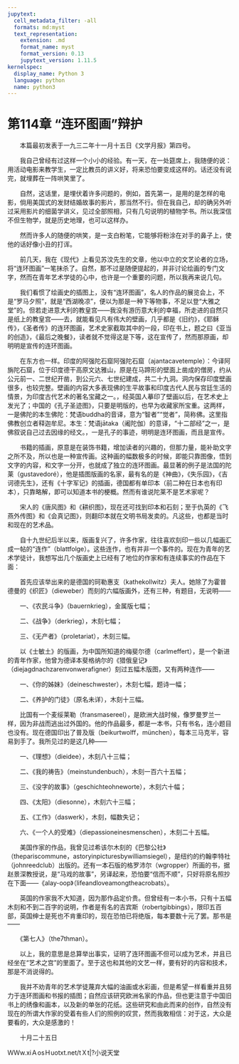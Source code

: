```yaml
---
jupytext:
  cell_metadata_filter: -all
  formats: md:myst
  text_representation:
    extension: .md
    format_name: myst
    format_version: 0.13
    jupytext_version: 1.11.5
kernelspec:
  display_name: Python 3
  language: python
  name: python3
---
```

# 第114章  “连环图画”辩护 

　　本篇最初发表于一九三二年十一月十五日《文学月报》第四号。 

　　我自己曾经有过这样一个小小的经验。有一天，在一处筵席上，我随便的说：用活动电影来教学生，一定比教员的讲义好，将来恐怕要变成这样的。话还没有说完，就埋葬在一阵哄笑里了。 

　　自然，这话里，是埋伏着许多问题的，例如，首先第一，是用的是怎样的电影，倘用美国式的发财结婚故事的影片，那当然不行。但在我自己，却的确另外听过采用影片的细菌学讲义，见过全部照相，只有几句说明的植物学书。所以我深信不但生物学，就是历史地理，也可以这样办。 

　　然而许多人的随便的哄笑，是一支白粉笔，它能够将粉涂在对手的鼻子上，使他的话好像小丑的打诨。 

　　前几天，我在《现代》上看见苏汶先生的文章，他以中立的文艺论者的立场，将“连环图画”一笔抹杀了。自然，那不过是随便提起的，并非讨论绘画的专门文字，然而在青年艺术学徒的心中，也许是一个重要的问题，所以我再来说几句。 

　　我们看惯了绘画史的插图上，没有“连环图画”，名人的作品的展览会上，不是“罗马夕照”，就是“西湖晚凉”，便以为那是一种下等物事，不足以登“大雅之堂”的。但若走进意大利的教皇宫——我没有游历意大利的幸福，所走进的自然只是纸上的教皇宫——去，就能看见凡有伟大的壁画，几乎都是《旧约》，《耶稣传》，《圣者传》的连环图画，艺术史家截取其中的一段，印在书上，题之曰《亚当的创造》，《最后之晚餐》，读者就不觉得这是下等，这在宣传了，然而那原画，却明明是宣传的连环图画。 

　　在东方也一样。印度的阿强陀石窟阿强陀石窟（ajantacavetemple）：今译阿旃陀石窟，位于印度德干高原文达雅山，原是在马蹄形的壁面上凿成的僧房，约从公元前一、二世纪开凿，到公元六、七世纪建成，共二十九洞。洞内保存印度壁画很多，也较完整。壁画的内容大多表现佛的生平故事和印度古代人民与宫廷生活的情景，为印度古代艺术的著名宝藏之一。，经英国人摹印了壁画以后，在艺术史上发光了；中国的《孔子圣迹图》，只要是明版的，也早为收藏家所宝重。这两样，一是佛陀的本生佛陀：梵语buddha的音译，意为“智者”“觉者”，简称佛。这里指佛教创立者释迦牟尼。本生：梵语jātaka（阇陀伽）的意译，“十二部经”之一，是佛叙说自己过去因缘的经文。，一是孔子的事迹，明明是连环图画，而且是宣传。 

　　书籍的插画，原意是在装饰书籍，增加读者的兴趣的，但那力量，能补助文字之所不及，所以也是一种宣传画。这种画的幅数极多的时候，即能只靠图像，悟到文字的内容，和文字一分开，也就成了独立的连环图画。最显著的例子是法国的陀莱（gustavedoré），他是插图版画的名家，最有名的是《神曲》，《失乐园》，《吉诃德先生》，还有《十字军记》的插画，德国都有单印本（前二种在日本也有印本），只靠略解，即可以知道本书的梗概。然而有谁说陀莱不是艺术家呢？ 

　　宋人的《唐风图》和《耕织图》，现在还可找到印本和石刻；至于仇英的《飞燕外传图》和《会真记图》，则翻印本就在文明书局发卖的。凡这些，也都是当时和现在的艺术品。 

　　自十九世纪后半以来，版画复兴了，许多作家，往往喜欢刻印一些以几幅画汇成一帖的“连作”（blattfolge）。这些连作，也有并非一个事件的。现在为青年的艺术学徒计，我想写出几个版画史上已经有了地位的作家和有连续事实的作品在下面： 

　　首先应该举出来的是德国的珂勒惠支（kathekollwitz）夫人。她除了为霍普德曼的《织匠》（dieweber）而刻的六幅版画外，还有三种，有题目，无说明—— 

　　一、《农民斗争》（bauernkrieg），金属版七幅； 

　　二、《战争》（derkrieg），木刻七幅； 

　　三、《无产者》（proletariat），木刻三幅。 

　　以《士敏土》的版画，为中国所知道的梅斐尔德（carlmeffert），是一个新进的青年作家，他曾为德译本斐格纳尔的《猎俄皇记》（diejagdnachzarenvonwerafigner）刻过五幅木版图，又有两种连作—— 

　　一、《你的姊妹》（deineschwester），木刻七幅，题诗一幅； 

　　二、《养护的门徒》（原名未详），木刻十三幅。 

　　比国有一个麦绥莱勒（fransmasereel），是欧洲大战时候，像罗曼罗兰一样，因为非战而逃出过外国的。他的作品最多，都是一本书，只有书名，连小题目也没有。现在德国印出了普及版（beikurtwolff，münchen），每本三马克半，容易到手了。我所见过的是这几种—— 

　　一、《理想》（dieidee），木刻八十三幅； 

　　二、《我的祷告》（meinstundenbuch），木刻一百六十五幅； 

　　三、《没字的故事》（geschichteohneworte），木刻六十幅； 

　　四、《太阳》（diesonne），木刻六十三幅； 

　　五、《工作》（daswerk），木刻，幅数失记； 

　　六、《一个人的受难》（diepassioneinesmenschen），木刻二十五幅。 

　　美国作家的作品，我曾见过希该尔木刻的《巴黎公社》（thepariscommune，astoryinpicturesbywilliamsiegel），是纽约的约翰李特社（johnreedclub）出版的。还有一本石版的格罗沛尔（wgropper）所画的书，据赵景深教授说，是“马戏的故事”，另译起来，恐怕要“信而不顺”，只好将原名照抄在下面——《alay-oop》（lifeandloveamongtheacrobats）。 

　　英国的作家我不大知道，因为那作品定价贵。但曾经有一本小书，只有十五幅木刻和不到二百字的说明，作者是有名的吉宾斯（robertgibbings），限印五百部，英国绅士是死也不肯重印的，现在恐怕已将绝版，每本要数十元了罢。那书是—— 

　　《第七人》（the7thman）。 

　　以上，我的意思是总算举出事实，证明了连环图画不但可以成为艺术，并且已经坐在“艺术之宫”的里面了。至于这也和其他的文艺一样，要有好的内容和技术，那是不消说得的。 

　　我并不劝青年的艺术学徒蔑弃大幅的油画或水彩画，但是希望一样看重并且努力于连环图画和书报的插图；自然应该研究欧洲名家的作品，但也更注意于中国旧书上的绣像和画本，以及新的单张的花纸。这些研究和由此而来的创作，自然没有现在的所谓大作家的受着有些人们的照例的叹赏，然而我敢相信：对于这，大众是要看的，大众是感激的！ 

　　十月二十五日 

ＷＷw.xiＡosＨuotxt.net/tＸt|?小说天堂 

